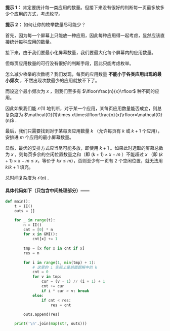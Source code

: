 **提示 1：** 肯定要统计每一类应用的数量。但接下来没有很好的判断每一页最多放多少个应用的方式，考虑枚举。

**提示 2：** 如何让你的枚举数量尽可能少？

首先，因为每一个屏幕上只能放一种应用，因此每种应用得一起考虑，显然应该直接统计每种应用的数量。

接下来，由于我们要最小化屏幕数量，我们要最大化每个屏幕内的应用数量。

但每页应用数量的可行没有很好的判断手段，因此只能考虑枚举。

怎么减少枚举的次数呢？我们发现，每页的应用数量 **不能小于各类应用出现的最小频次** ，不然出现次数最少的应用就放不下了。

而设这个最小频次为 $x$ ，则我们至多有 $\lfloor\frac{n}{x}\rfloor$ 种不同的应用。

因此如果我们能 $\mathcal{O}(1)$ 地判断，对于某一个应用，某每页应用数量能否成立，则总复杂度为 $\mathcal{O}(1)\times x\times\lfloor\frac{n}{x}\rfloor=\mathcal{O}(n)$ .

最后，我们只需要找到对于某每页应用数量 $k$ （允许每页有 $k$ 或 $k+1$ 个应用），安排进 $m$ 个应用的最小屏幕数量。

显然，最优的安排方式应当尽可能多放，即使用 $k+1$ 。如果此时选取的屏幕总数为 $x$ ，则每页多余的空闲位置数量之和（即 $(k+1)\times x-m$ ）不能超过 $x$ （即 $(k+1)\times x-m\leq x$，等价于 $kx\leq m$），否则至少有一页有 $2$ 个空闲位置，就无法用 $k / k+1$ 填充。

总时间复杂度为 $\mathcal{O}(n)$ .

#### 具体代码如下（只包含中间处理部分）——

```Python []
def main():
    t = II()
    outs = []

    for _ in range(t):
        n = II()
        cnt = [0] * n
        for x in GMI():
            cnt[x] += 1
        
        tmp = [x for x in cnt if x]
        res = n
        
        for i in range(1, min(tmp) + 1):
            # 这里的 i 实际上是前面题解中的 k
            cnt = 0
            for v in tmp:
                cur = (v - 1) // (i + 1) + 1
                cnt += cur
                if i * cur > v: break
            else:
                if cnt < res:
                    res = cnt
        
        outs.append(res)

    print('\n'.join(map(str, outs)))
```